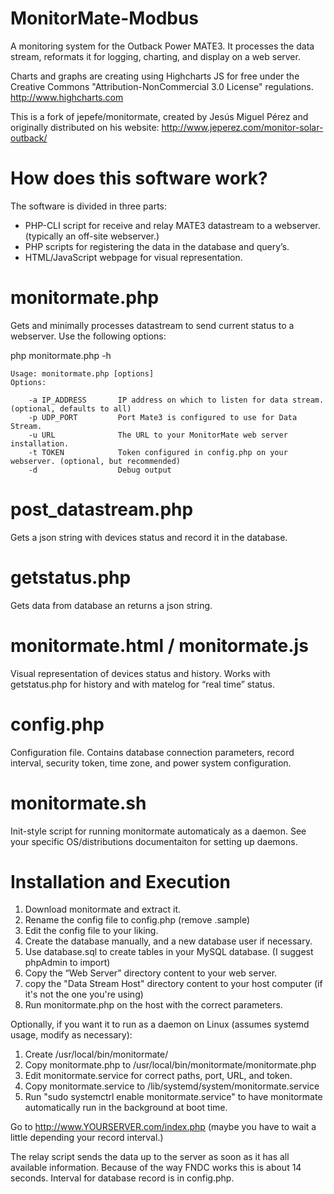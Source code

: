 MonitorMate-Modbus
===========

A monitoring system for the Outback Power MATE3. It processes the data stream, reformats it for logging, charting, and display on a web server.

Charts and graphs are creating using Highcharts JS for free under the Creative Commons "Attribution-NonCommercial 3.0 License" regulations. http://www.highcharts.com

This is a fork of jepefe/monitormate, created by Jesús Miguel Pérez and originally distributed on his website: http://www.jeperez.com/monitor-solar-outback/ 

How does this software work?
===========
The software is divided in three parts:

- PHP-CLI script for receive and relay MATE3 datastream to a webserver. (typically an off-site webserver.)
- PHP scripts for registering the data in the database and query’s.
- HTML/JavaScript webpage for visual representation.


monitormate.php
===========
Gets and minimally processes datastream to send current status to a webserver. Use the following options:

php monitormate.php -h

	Usage: monitormate.php [options]
	Options:

		-a IP_ADDRESS		IP address on which to listen for data stream. (optional, defaults to all)
		-p UDP_PORT			Port Mate3 is configured to use for Data Stream.
		-u URL				The URL to your MonitorMate web server installation.
		-t TOKEN			Token configured in config.php on your webserver. (optional, but recommended)
		-d					Debug output
	
post_datastream.php
===========
Gets a json string with devices status and record it in the database.


getstatus.php
===========
Gets data from database an returns a json string.


monitormate.html / monitormate.js
===========
Visual representation of devices status and history. Works with getstatus.php for history and with matelog for “real time” status.


config.php
===========
Configuration file. Contains database connection parameters, record interval, security token, time zone, and power system configuration.


monitormate.sh
===========
Init-style script for running monitormate automaticaly as a daemon. See your specific OS/distributions documentaiton for setting up daemons.


Installation and Execution
===========

1. Download monitormate and extract it.
2. Rename the config file to config.php (remove .sample)
2. Edit the config file to your liking.
3. Create the database manually, and a new database user if necessary.
4. Use database.sql to create tables in your MySQL database. (I suggest phpAdmin to import)
5. Copy the “Web Server” directory content to your web server.
6. copy the "Data Stream Host" directory content to your host computer (if it's not the one you're using)
7. Run monitormate.php on the host with the correct parameters.

Optionally, if you want it to run as a daemon on Linux (assumes systemd usage, modify as necessary):

1. Create /usr/local/bin/monitormate/
2. Copy monitormate.php to /usr/local/bin/monitormate/monitormate.php
3. Edit monitormate.service for correct paths, port, URL, and token.
4. Copy monitormate.service to /lib/systemd/system/monitormate.service
5. Run "sudo systemctrl enable monitormate.service" to have monitormate automatically run in the background at boot time.

Go to  http://www.YOURSERVER.com/index.php (maybe you have to wait a little depending your record interval.)

The relay script sends the data up to the server as soon as it has all available information. Because of the way FNDC works this is about 14 seconds. Interval for database record is in config.php.
